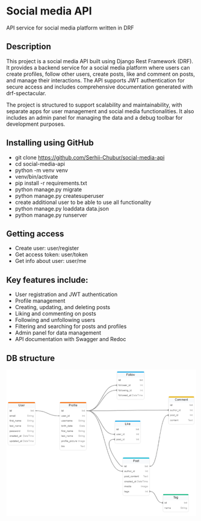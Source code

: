 # Social media API
API service for social media platform written in DRF

## Description
This project is a social media API built using Django Rest Framework (DRF). It provides a backend service for a social media platform where users can create profiles, follow other users, create posts, like and comment on posts, and manage their interactions. The API supports JWT authentication for secure access and includes comprehensive documentation generated with drf-spectacular.

The project is structured to support scalability and maintainability, with separate apps for user management and social media functionalities. It also includes an admin panel for managing the data and a debug toolbar for development purposes.

## Installing using GitHub
- git clone https://github.com/Serhii-Chubur/social-media-api
- cd social-media-api
- python -m venv venv
- venv/bin/activate
- pip install -r requirements.txt
- python manage.py migrate
- python manage.py createsuperuser
- create additional user to be able to use all functionality
- python manage.py loaddata data.json
- python manage.py runserver

## Getting access
- Create user: user/register
- Get access token: user/token
- Get info about user: user/me

## Key features include:
- User registration and JWT authentication
- Profile management
- Creating, updating, and deleting posts
- Liking and commenting on posts
- Following and unfollowing users
- Filtering and searching for posts and profiles
- Admin panel for data management
- API documentation with Swagger and Redoc

## DB structure
![DB structure][def]

[def]: ./db_diagram.jpg
